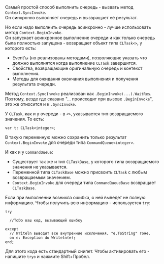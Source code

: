 ﻿


Самый простой способ выполнить очередь - вызвать метод `Context.SyncInvoke`.\
Он синхронно выполняет очередь и вызвращает её результат.

Но если надо выполнить очередь асинхронно - лучше использовать метод `Context.BeginInvoke`.\
Он запускает асинхронное выполнение очереди и как только очередь была полностью запущена - возвращает объект типа `CLTask<>`, у которого есть:
- Event'ы (но реализованы методами), позволяющие указать что должно выполнятся когда выполнение `CLTask` завершится.
- Свойства, возвращающие оригинальную очередь и контекст выполнения.
- Методы для ожидания окончания выполнения и получения результата очереди.

Метод `Context.SyncInvoke` реализован как `.BeginInvoke(...).WaitRes`.
Поэтому, везде где сказано "... происходит при вызове `.BeginInvoke`", это же относится и к `.SyncInvoke`.

У `CLTask`, как и у очереди - в `<>`, указывается тип возвращаемого значения. То есть:
```
var t: CLTask<integer>;
```
В такую переменную можно сохранить только результат `Context.BeginInvoke` для очереди типа `CommandQueue<integer>`.

И как и у `CommandQueue`:
- Существует так же и тип `CLTaskBase`, у которого типа возвращаемого значения не указывается.
- Переменной типа `CLTaskBase` можно присвоить `CLTask` с любым возвращаемым значением.
- `Context.BeginInvoke` для очереди типа `CommandQueueBase` возвращает `CLTaskBase`.

Если при выполнении возникла ошибка, о ней выведет не полную информацию. Чтобы получить всю информацию - используется `try`:
```
try
  
  //ToDo ваш код, вызывающий ошибку
  
except
  // Writeln выводит все внутренние исключения. "e.ToString" тоже.
  on e: Exception do Writeln(e);
end;
```
Для этого кода есть стандартный снипет. Чтобы активировать его - напишите `tryo` и нажмите Shift+Пробел.


